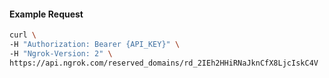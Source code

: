 
#### Example Request
```bash
curl \
-H "Authorization: Bearer {API_KEY}" \
-H "Ngrok-Version: 2" \
https://api.ngrok.com/reserved_domains/rd_2IEh2HHiRNaJknCfX8LjcIskC4V
